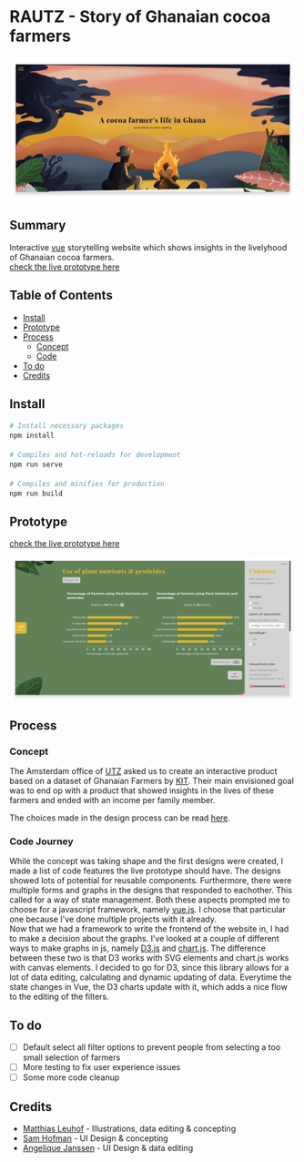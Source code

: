 # RAUTZ - Story of Ghanaian cocoa farmers
![Overview](docs/Screenshot_1.png)
## Summary
Interactive [vue](https://vuejs.org/) storytelling website which shows insights in the livelyhood of Ghanaian cocoa farmers.   
[check the live prototype here](https://rautz.netlify.com)

## Table of Contents
- [Install](#install)
- [Prototype](#prototype)
- [Process](#process)
  - [Concept](#concept)
  - [Code](#code-journey)
- [To do](#to-do)
- [Credits](#credits)

## Install
```bash
# Install necessary packages
npm install

# Compiles and hot-reloads for development
npm run serve

# Compiles and minifies for production
npm run build
```

## Prototype
[check the live prototype here](https://rautz.netlify.com)

![Overview](docs/Screenshot_2.png)

## Process
### Concept
The Amsterdam office of [UTZ](https://utz.org/) asked us to create an interactive product based on a dataset of Ghanaian Farmers by [KIT](https://kit.nl/). Their main envisioned goal was to end op with a product that showed insights in the lives of these farmers and ended with an income per family member.

The choices made in the design process can be read [here](https://paper.dropbox.com/doc/RAUTZ-Design-Rationale--AWN7V3rp4OwVb8dJBZT3OCinAg-k8FvG4Em2rRDUc5nbkd92).

### Code Journey
While the concept was taking shape and the first designs were created, I made a list of code features the live prototype should have. The designs showed lots of potential for reusable components. Furthermore, there were multiple forms and graphs in the designs that responded to eachother. This called for a way of state management. Both these aspects prompted me to choose for a javascript framework, namely [vue.js](https://vuejs.org/). I choose that particular one because I've done multiple projects with it already.   
Now that we had a framework to write the frontend of the website in, I had to make a decision about the graphs. I’ve looked at a couple of different ways to make graphs in js, namely [D3.js](https://d3js.org/) and [chart.js](https.chartjs.org). The difference between these two is that D3 works with SVG elements and chart.js works with canvas elements. I decided to go for D3, since this library allows for a lot of data editing, calculating and dynamic updating of data. Everytime the state changes in Vue, the D3 charts update with it, which adds a nice flow to the editing of the filters.

## To do
- [ ] Default select all filter options to prevent people from selecting a too small selection of farmers
- [ ] More testing to fix user experience issues
- [ ] Some more code cleanup

## Credits
- [Matthias Leuhof](https://github.com/MatthiasLeuhof) - Illustrations, data editing & concepting
- [Sam Hofman](https://github.com/labraksam) - UI Design & concepting
- [Angelique Janssen](https://github.com/angeliquejanssen) - UI Design & data editing
